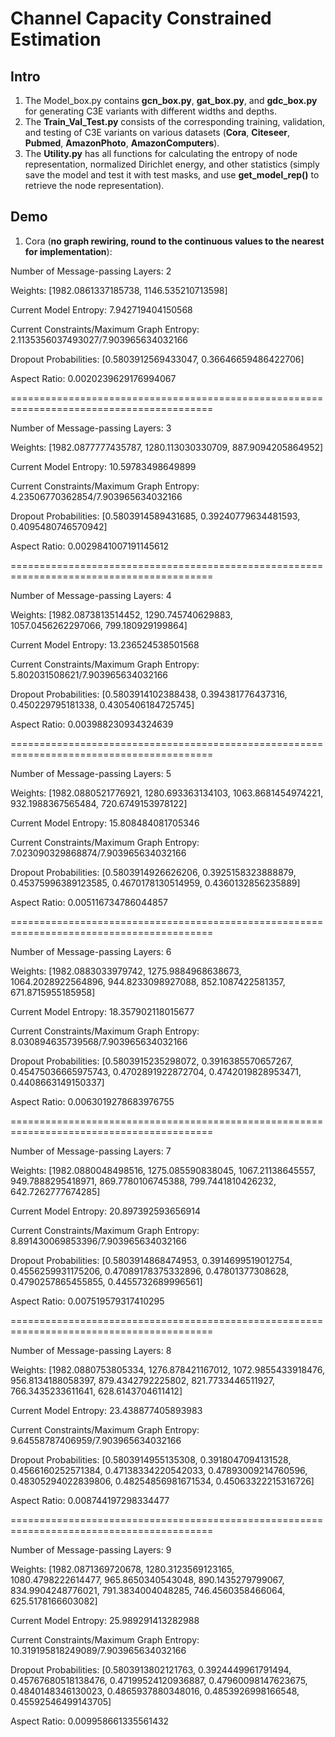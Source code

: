 # Channel Capacity Constrained Estimation

## Intro
1. The Model_box.py contains **gcn_box.py**, **gat_box.py**, and **gdc_box.py** for generating C3E variants with different widths and depths.
2. The **Train_Val_Test.py** consists of the corresponding training, validation, and testing of C3E variants on various datasets (**Cora**, **Citeseer**, **Pubmed**, **AmazonPhoto**, **AmazonComputers**).
3. The **Utility.py** has all functions for calculating the entropy of node representation, normalized Dirichlet energy, and other statistics (simply save the model and test it with test masks, and use **get_model_rep()** to retrieve the node representation).

## Demo
1. Cora (**no graph rewiring, round to the continuous values to the nearest for implementation**):
   
Number of Message-passing Layers: 2

Weights: [1982.0861337185738, 1146.535210713598]

Current Model Entropy: 7.942719404150568

Current Constraints/Maximum Graph Entropy: 2.1135356037493027/7.903965634032166

Dropout Probabilities: [0.5803912569433047, 0.36646659486422706]

Aspect Ratio: 0.0020239629176994067

=========================================================================================

Number of Message-passing Layers: 3

Weights: [1982.0877777435787, 1280.113030330709, 887.9094205864952]

Current Model Entropy: 10.59783498649899

Current Constraints/Maximum Graph Entropy: 4.23506770362854/7.903965634032166

Dropout Probabilities: [0.5803914589431685, 0.39240779634481593, 0.4095480746570942]

Aspect Ratio: 0.0029841007191145612

=========================================================================================

Number of Message-passing Layers: 4

Weights: [1982.0873813514452, 1290.745740629883, 1057.0456262297066, 799.180929199864]

Current Model Entropy: 13.236524538501568

Current Constraints/Maximum Graph Entropy: 5.802031508621/7.903965634032166

Dropout Probabilities: [0.5803914102388438, 0.394381776437316, 0.450229795181338, 0.4305406184725745]

Aspect Ratio: 0.003988230934324639

=========================================================================================

Number of Message-passing Layers: 5

Weights: [1982.0880521776921, 1280.693363134103, 1063.8681454974221, 932.1988367565484, 720.6749153978122]

Current Model Entropy: 15.808484081705346

Current Constraints/Maximum Graph Entropy: 7.023090329868874/7.903965634032166

Dropout Probabilities: [0.5803914926626206, 0.3925158323888879, 0.45375996389123585, 0.4670178130514959, 0.4360132856235889]

Aspect Ratio: 0.005116734786044857

=========================================================================================

Number of Message-passing Layers: 6

Weights: [1982.0883033979742, 1275.9884968638673, 1064.2028922564896, 944.8233098927088, 852.1087422581357, 671.8715955185958]

Current Model Entropy: 18.357902118015677

Current Constraints/Maximum Graph Entropy: 8.030894635739568/7.903965634032166

Dropout Probabilities: [0.5803915235298072, 0.3916385570657267, 0.45475036665975743, 0.4702891922872704, 0.4742019828953471, 0.4408663149150337]

Aspect Ratio: 0.0063019278683976755

=========================================================================================

Number of Message-passing Layers: 7

Weights: [1982.0880048498516, 1275.085590838045, 1067.21138645557, 949.7888295418971, 869.7780106745388, 799.7441810426232, 642.7262777674285]

Current Model Entropy: 20.897392593656914

Current Constraints/Maximum Graph Entropy: 8.891430069853396/7.903965634032166

Dropout Probabilities: [0.5803914868474953, 0.3914699519012754, 0.4556259931175206, 0.47089178375332896, 0.47801377308628, 0.4790257865455855, 0.4455732689996561]

Aspect Ratio: 0.007519579317410295

=========================================================================================

Number of Message-passing Layers: 8

Weights: [1982.0880753805334, 1276.878421167012, 1072.9855433918476, 956.8134188058397, 879.4342792225802, 821.7733446511927, 766.3435233611641, 628.6143704611412]

Current Model Entropy: 23.438877405893983

Current Constraints/Maximum Graph Entropy: 9.64558787406959/7.903965634032166

Dropout Probabilities: [0.5803914955135308, 0.3918047094131528, 0.4566160252571384, 0.47138334220542033, 0.47893009214760596, 0.48305294022839806, 0.48254856981671534, 0.45063322215316726]

Aspect Ratio: 0.008744197298334477

=========================================================================================


Number of Message-passing Layers: 9

Weights: [1982.0871369720678, 1280.3123569123165, 1080.4798222614477, 965.8650340543048, 890.1435279799067, 834.9904248776021, 791.3834004048285, 746.4560358466064, 625.5178166603082]

Current Model Entropy: 25.989291413282988

Current Constraints/Maximum Graph Entropy: 10.319195818249089/7.903965634032166

Dropout Probabilities: [0.5803913802121763, 0.3924449961791494, 0.45767680518138476, 0.47199524120936887, 0.47960098147623675, 0.4840148346130023, 0.4865937880348016, 0.4853926998166548, 0.45592546499143705]

Aspect Ratio: 0.009958661335561432
